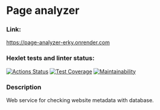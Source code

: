 # Page analyzer

### Link:
https://page-analyzer-erky.onrender.com

### Hexlet tests and linter status:
[![Actions Status](https://github.com/EvgenyCh97/python-project-83/actions/workflows/hexlet-check.yml/badge.svg)](https://github.com/EvgenyCh97/python-project-83/actions)
[![Test Coverage](https://api.codeclimate.com/v1/badges/7d2ff2dc13d0ff6c0ded/test_coverage)](https://codeclimate.com/github/EvgenyCh97/python-project-83/test_coverage)
[![Maintainability](https://api.codeclimate.com/v1/badges/7d2ff2dc13d0ff6c0ded/maintainability)](https://codeclimate.com/github/EvgenyCh97/python-project-83/maintainability)

### Description
Web service for checking website metadata with database.
